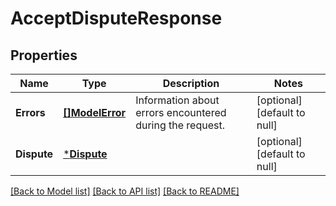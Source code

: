 # AcceptDisputeResponse

## Properties
Name | Type | Description | Notes
------------ | ------------- | ------------- | -------------
**Errors** | [**[]ModelError**](Error.md) | Information about errors encountered during the request. | [optional] [default to null]
**Dispute** | [***Dispute**](Dispute.md) |  | [optional] [default to null]

[[Back to Model list]](../README.md#documentation-for-models) [[Back to API list]](../README.md#documentation-for-api-endpoints) [[Back to README]](../README.md)

